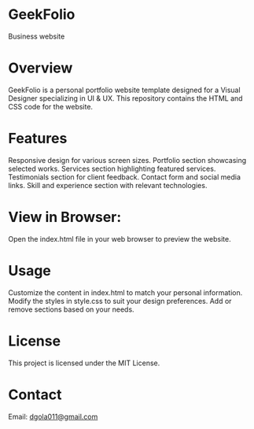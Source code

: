 # GeekFolio
Business website

# Overview
GeekFolio is a personal portfolio website template designed for a Visual Designer specializing in UI & UX. This repository contains the HTML and CSS code for the website.

# Features
Responsive design for various screen sizes.
Portfolio section showcasing selected works.
Services section highlighting featured services.
Testimonials section for client feedback.
Contact form and social media links.
Skill and experience section with relevant technologies.

# View in Browser:
Open the index.html file in your web browser to preview the website.

# Usage
Customize the content in index.html to match your personal information.
Modify the styles in style.css to suit your design preferences.
Add or remove sections based on your needs.

# License
This project is licensed under the MIT License.

# Contact
Email: dgola011@gmail.com


